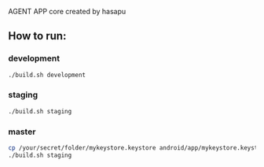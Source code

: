 <!-- ===================================== -->
AGENT APP
core created by hasapu
<!-- ===================================== -->


## How to run:

### development

```bash
./build.sh development
```

### staging

```bash
./build.sh staging
```

### master

```bash
cp /your/secret/folder/mykeystore.keystore android/app/mykeystore.keystore
./build.sh staging
```


